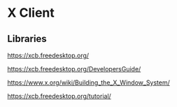 # X Client

## Libraries
https://xcb.freedesktop.org/

https://xcb.freedesktop.org/DevelopersGuide/

https://www.x.org/wiki/Building_the_X_Window_System/

https://xcb.freedesktop.org/tutorial/

